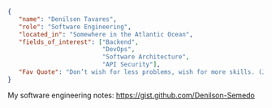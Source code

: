<!-- ## Hi there<img src="https://media.giphy.com/media/hvRJCLFzcasrR4ia7z/giphy.gif" width="30px"/> -->
```json
{
   "name": "Denilson Tavares",
   "role": "Software Engineering",
   "located_in": "Somewhere in the Atlantic Ocean",
   "fields_of_interest": ["Backend",
                          "DevOps",
                          "Software Architecture",
                          "API Security"],
   "Fav Quote": "Don’t wish for less problems, wish for more skills. (John Earl Shoaff)"
}
```

My software engineering notes: https://gist.github.com/Denilson-Semedo
